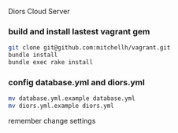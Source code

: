 Diors Cloud Server

### build and install lastest vagrant gem

```bash
git clone git@github.com:mitchellh/vagrant.git
bundle install
bundle exec rake install
```

### config database.yml and diors.yml

```bash
mv database.yml.example database.yml
mv diors.yml.example diors.yml
```

remember change settings
